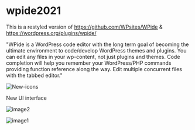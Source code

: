 # wpide2021

This is a restyled version of https://github.com/WPsites/WPide & https://wordpress.org/plugins/wpide/

"WPide is a WordPress code editor with the long term goal of becoming the ultimate environment to code/develop WordPress themes and plugins. You can edit any files in your wp-content, not just plugins and themes. Code completion will help you remember your WordPress/PHP commands providing function reference along the way. Edit multiple concurrent files with the tabbed editor."

![New-icons](https://user-images.githubusercontent.com/89203214/132878237-af15d70e-8a68-4a00-917d-04a0f6403ad8.png)

New UI interface

![image2](https://user-images.githubusercontent.com/89203214/132878307-e334a635-e7b2-4ad3-b116-bddf8b40b4f5.png)

![image1](https://user-images.githubusercontent.com/89203214/132878290-1707017a-40ef-44ad-9487-98d470ebec93.png)


